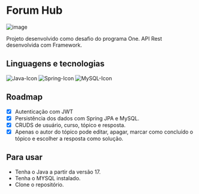 # Forum Hub 
![image](https://github.com/davimcostaa/LiterAlura-One/assets/92067624/bc28e26f-a8ad-47a8-a6c4-217b1eeffe59)

Projeto desenvolvido como desafio do programa One.
API Rest desenvolvida com Framework.

## Linguagens e tecnologias

![Java-Icon](https://shields.io/badge/java-black?logo=openjdk&style=for-the-badge)
![Spring-Icon](https://shields.io/badge/spring-black?logo=spring&style=for-the-badge)
![MySQL-Icon](https://shields.io/badge/mysql-black?logo=mysql&style=for-the-badge)

## Roadmap

- [x] Autenticação com JWT
- [x] Persistência dos dados com Spring JPA e MySQL.
- [x] CRUDS de usuário, curso, tópico e resposta.
- [x] Apenas o autor do tópico pode editar, apagar, marcar como concluído o tópico e escolher a resposta como solução.

## Para usar
  * Tenha o Java a partir da versão 17.
  * Tenha o MYSQL instalado.
  * Clone o repositório.

